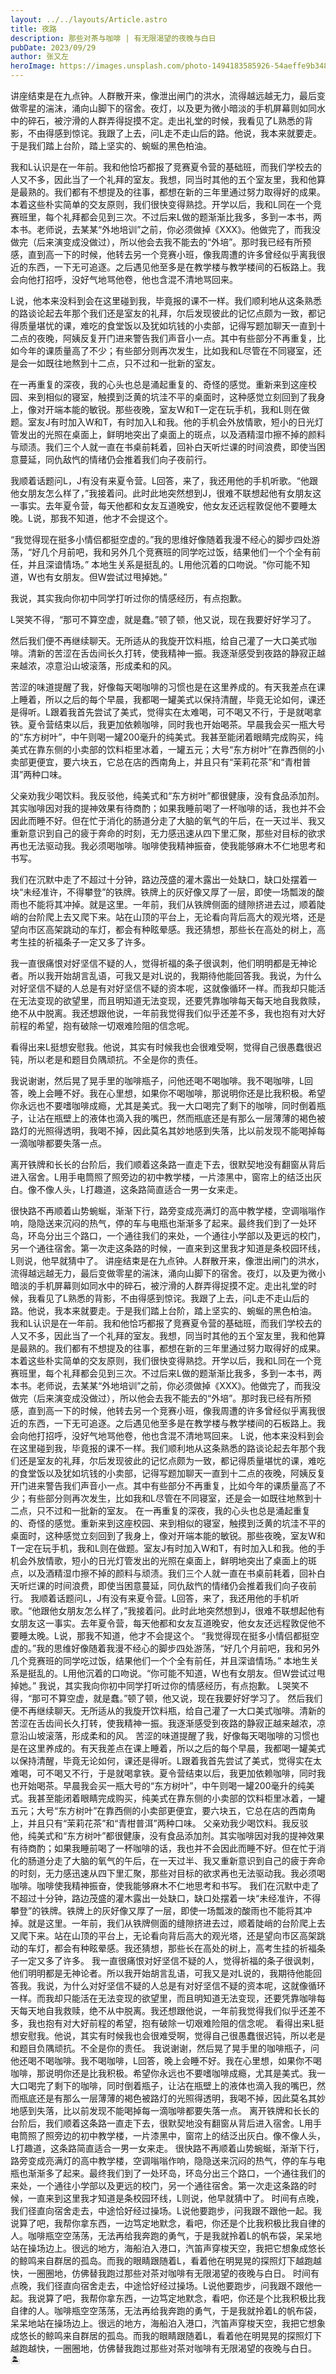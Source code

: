 ```yaml
---
layout: ../../layouts/Article.astro
title: 夜路
description: 那些对茶与咖啡 | 有无限渴望的夜晚与白日
pubDate: 2023/09/29
author: 张又左
heroImage: https://images.unsplash.com/photo-1494183585926-54aeffe9b348?auto=format&fit=crop&w=1740&q=80
---
```


讲座结束是在九点钟。人群散开来，像泄出闸门的洪水，流得越远越无力，最后变做零星的湍沫，涌向山脚下的宿舍。夜灯，以及更为微小暗淡的手机屏幕则如同水中的碎石，被泞滑的人群弄得捉摸不定。走出礼堂的时候，我看见了L熟悉的背影，不由得感到惊诧。我跟了上去，问L走不走山后的路。他说，我本来就要走。于是我们踏上台阶，踏上坚实的、蜿蜒的黑色柏油。

我和L认识是在一年前。我和他恰巧都报了竞赛夏令营的基础班，而我们学校去的人又不多，因此当了一个礼拜的室友。我想，同当时其他的五个室友里，我和他算是最熟的。我们都有不想提及的往事，都想在新的三年里通过努力取得好的成果。本着这些朴实简单的交友原则，我们很快变得熟捻。开学以后，我和L同在一个竞赛班里，每个礼拜都会见到三次。不过后来L做的题渐渐比我多，多到一本书，两本书。老师说，去某某“外地培训”之前，你必须做掉《XXX》。他做完了，而我没做完（后来演变成没做过），所以他会去我不能去的“外培”。那时我已经有所预感，直到高一下的时候，他转去另一个竞赛小班，像我周遭的许多曾经似乎离我很近的东西，一下无可追逐。之后遇见他至多是在教学楼与教学楼间的石板路上。我会向他打招呼，没好气地骂他卷，他也含混不清地骂回来。

L说，他本来没料到会在这里碰到我，毕竟报的课不一样。我们顺利地从这条熟悉的路谈论起去年那个我们还是室友的礼拜，尔后发现彼此的记忆点颇为一致，都记得质量堪忧的课，难吃的食堂饭以及犹如坑钱的小卖部，记得写题加聊天一直到十二点的夜晚，阿姨反复开门进来警告我们声音小一点。其中有些部分不再重复，比如今年的课质量高了不少；有些部分则再次发生，比如我和L尽管在不同寝室，还是会一如既往地熬到十二点，只不过和一批新的室友。

在一再重复的深夜，我的心头也总是涌起重复的、奇怪的感觉。重新来到这座校园、来到相似的寝室，触摸到泛黄的坑洼不平的桌面时，这种感觉立刻回到了我身上，像对开端本能的敏锐。那些夜晚，室友W和T一定在玩手机，我和L则在做题。室友J有时加入W和T，有时加入L和我。他的手机会外放情歌，短小的日光灯管发出的光照在桌面上，鲜明地突出了桌面上的斑点，以及酒精湿巾擦不掉的颜料与顽渍。我们三个人就一直在书桌前耗着，回补白天听烂课的时间浪费，即使当困意蔓延，同仇敌忾的情绪仍会推着我们向子夜前行。

我顺着话题问L，J有没有来夏令营。L回答，来了，我还用他的手机听歌。“他跟他女朋友怎么样了，”我接着问。此时此地突然想到J，很难不联想起他有女朋友这一事实。去年夏令营，每天他都和女友互道晚安，他女友还远程敦促他不要睡太晚。L说，那我不知道，他才不会提这个。

“我觉得现在挺多小情侣都挺空虚的。”我的思维好像随着我漫不经心的脚步四处游荡，“好几个月前吧，我和另外几个竞赛班的同学吃过饭，结果他们一个个全有前任，并且深谙情场。”
本地生关系是挺乱的。L用他沉着的口吻说。“你可能不知道，W也有女朋友。但W尝试过甩掉她。”

我说，其实我向你初中同学打听过你的情感经历，有点抱歉。

L哭笑不得，“那可不算空虚，就是蠢。”顿了顿，他又说，现在我要好好学习了。

然后我们便不再继续聊天。无所适从的我旋开饮料瓶，给自己灌了一大口美式咖啡。清新的苦涩在舌齿间长久打转，使我精神一振。我逐渐感受到夜路的静寂正越来越浓，凉意沿山坡滚落，形成柔和的风。

苦涩的味道提醒了我，好像每天喝咖啡的习惯也是在这里养成的。有天我差点在课上睡着，所以之后的每个早晨，我都喝一罐美式以保持清醒，毕竟无论如何，课还是得听。L跟着我首先尝试了美式，觉得实在太难喝，可不喝又不行，于是就喝拿铁。夏令营结束以后，我更加依赖咖啡，同时我也开始喝茶。早晨我会买一瓶大号的“东方树叶”，中午则喝一罐200毫升的纯美式。我甚至能闭着眼睛完成购买，纯美式在靠东侧的小卖部的饮料柜里冰着，一罐五元；大号“东方树叶”在靠西侧的小卖部更便宜，要六块五，它总在店的西南角上，并且只有“茉莉花茶”和“青柑普洱”两种口味。

父亲劝我少喝饮料。我反驳他，纯美式和“东方树叶”都很健康，没有食品添加剂。其实咖啡因对我的提神效果有待商酌；如果我睡前喝了一杯咖啡的话，我也并不会因此而睡不好。但在忙于消化的肠道分走了大脑的氧气的午后，在一天过半、我又重新意识到自己的疲于奔命的时刻，无力感迅速从四下里汇聚，那些对目标的欲求再也无法驱动我。我必须喝咖啡。咖啡使我精神振奋，使我能够麻木不仁地思考和书写。

我们在沉默中走了不超过十分钟，路边茂盛的灌木露出一处缺口，缺口处摆着一块“未经准许，不得攀登”的铁牌。铁牌上的灰好像又厚了一层，即使一场瓢泼的酸雨也不能将其冲掉。就是这里。一年前，我们从铁牌侧面的缝隙挤进去过，顺着陡峭的台阶爬上去又爬下来。站在山顶的平台上，无论看向背后高大的观光塔，还是望向市区高架跳动的车灯，都会有种眩晕感。我还猜想，那些长在高处的树上，高考生挂的祈福条子一定又多了许多。

我一直很痛恨对好坚信不疑的人，觉得祈福的条子很讽刺，他们明明都是无神论者。所以我开始胡言乱语，可我又是对L说的，我期待他能回答我。我说，为什么对好坚信不疑的人总是有对好坚信不疑的资本呢，这就像循环一样。而我却只能活在无法变现的欲望里，而且明知道无法变现，还要凭靠咖啡每天每天地自我救赎，绝不从中脱离。我还想跟他说，一年前我觉得我们似乎还差不多，我也抱有对大好前程的希望，抱有破除一切艰难险阻的信念呢。

看得出来L挺想安慰我。他说，其实有时候我也会很难受啊，觉得自己很愚蠢很迟钝，所以老是和题目负隅顽抗。不全是你的责任。

我说谢谢，然后晃了晃手里的咖啡瓶子，问他还喝不喝咖啡。我不喝咖啡，L回答，晚上会睡不好。我在心里想，如果你不喝咖啡，那说明你还是比我积极。希望你永远也不要嗜咖啡成瘾，尤其是美式。我一大口喝完了剩下的咖啡，同时倒着瓶子，让沾在瓶壁上的液体也滴入我的嘴巴，然而瓶底还是有那么一层薄薄的褐色被路灯的光照得透明，我喝不掉，因此莫名其妙地感到失落，比以前发现不能喝掉每一滴咖啡都要失落一点。

离开铁牌和长长的台阶后，我们顺着这条路一直走下去，很默契地没有翻窗从背后进入宿舍。L用手电筒照了照旁边的初中教学楼，一片漆黑中，窗帘上的结泛出灰白。像不像人头，L打趣道，这条路简直适合一男一女来走。

很快路不再顺着山势蜿蜒，渐渐下行，路旁变成亮满灯的高中教学楼，空调嗡嗡作响，隐隐送来沉闷的热气，停的车与电瓶也渐渐多了起来。最终我们到了一处环岛，环岛分出三个路口，一个通往我们的来处，一个通往小学部以及更远的校门，另一个通往宿舍。第一次走这条路的时候，一直来到这里我才知道是条校园环线，L则说，他早就猜中了。
讲座结束是在九点钟。人群散开来，像泄出闸门的洪水，流得越远越无力，最后变做零星的湍沫，涌向山脚下的宿舍。夜灯，以及更为微小暗淡的手机屏幕则如同水中的碎石，被泞滑的人群弄得捉摸不定。走出礼堂的时候，我看见了L熟悉的背影，不由得感到惊诧。我跟了上去，问L走不走山后的路。他说，我本来就要走。于是我们踏上台阶，踏上坚实的、蜿蜒的黑色柏油。
我和L认识是在一年前。我和他恰巧都报了竞赛夏令营的基础班，而我们学校去的人又不多，因此当了一个礼拜的室友。我想，同当时其他的五个室友里，我和他算是最熟的。我们都有不想提及的往事，都想在新的三年里通过努力取得好的成果。本着这些朴实简单的交友原则，我们很快变得熟捻。开学以后，我和L同在一个竞赛班里，每个礼拜都会见到三次。不过后来L做的题渐渐比我多，多到一本书，两本书。老师说，去某某“外地培训”之前，你必须做掉《XXX》。他做完了，而我没做完（后来演变成没做过），所以他会去我不能去的“外培”。那时我已经有所预感，直到高一下的时候，他转去另一个竞赛小班，像我周遭的许多曾经似乎离我很近的东西，一下无可追逐。之后遇见他至多是在教学楼与教学楼间的石板路上。我会向他打招呼，没好气地骂他卷，他也含混不清地骂回来。
L说，他本来没料到会在这里碰到我，毕竟报的课不一样。我们顺利地从这条熟悉的路谈论起去年那个我们还是室友的礼拜，尔后发现彼此的记忆点颇为一致，都记得质量堪忧的课，难吃的食堂饭以及犹如坑钱的小卖部，记得写题加聊天一直到十二点的夜晚，阿姨反复开门进来警告我们声音小一点。其中有些部分不再重复，比如今年的课质量高了不少；有些部分则再次发生，比如我和L尽管在不同寝室，还是会一如既往地熬到十二点，只不过和一批新的室友。
在一再重复的深夜，我的心头也总是涌起重复的、奇怪的感觉。重新来到这座校园、来到相似的寝室，触摸到泛黄的坑洼不平的桌面时，这种感觉立刻回到了我身上，像对开端本能的敏锐。那些夜晚，室友W和T一定在玩手机，我和L则在做题。室友J有时加入W和T，有时加入L和我。他的手机会外放情歌，短小的日光灯管发出的光照在桌面上，鲜明地突出了桌面上的斑点，以及酒精湿巾擦不掉的颜料与顽渍。我们三个人就一直在书桌前耗着，回补白天听烂课的时间浪费，即使当困意蔓延，同仇敌忾的情绪仍会推着我们向子夜前行。
我顺着话题问L，J有没有来夏令营。L回答，来了，我还用他的手机听歌。“他跟他女朋友怎么样了，”我接着问。此时此地突然想到J，很难不联想起他有女朋友这一事实。去年夏令营，每天他都和女友互道晚安，他女友还远程敦促他不要睡太晚。L说，那我不知道，他才不会提这个。
“我觉得现在挺多小情侣都挺空虚的。”我的思维好像随着我漫不经心的脚步四处游荡，“好几个月前吧，我和另外几个竞赛班的同学吃过饭，结果他们一个个全有前任，并且深谙情场。”
本地生关系是挺乱的。L用他沉着的口吻说。“你可能不知道，W也有女朋友。但W尝试过甩掉她。”
我说，其实我向你初中同学打听过你的情感经历，有点抱歉。
L哭笑不得，“那可不算空虚，就是蠢。”顿了顿，他又说，现在我要好好学习了。
然后我们便不再继续聊天。无所适从的我旋开饮料瓶，给自己灌了一大口美式咖啡。清新的苦涩在舌齿间长久打转，使我精神一振。我逐渐感受到夜路的静寂正越来越浓，凉意沿山坡滚落，形成柔和的风。
苦涩的味道提醒了我，好像每天喝咖啡的习惯也是在这里养成的。有天我差点在课上睡着，所以之后的每个早晨，我都喝一罐美式以保持清醒，毕竟无论如何，课还是得听。L跟着我首先尝试了美式，觉得实在太难喝，可不喝又不行，于是就喝拿铁。夏令营结束以后，我更加依赖咖啡，同时我也开始喝茶。早晨我会买一瓶大号的“东方树叶”，中午则喝一罐200毫升的纯美式。我甚至能闭着眼睛完成购买，纯美式在靠东侧的小卖部的饮料柜里冰着，一罐五元；大号“东方树叶”在靠西侧的小卖部更便宜，要六块五，它总在店的西南角上，并且只有“茉莉花茶”和“青柑普洱”两种口味。
父亲劝我少喝饮料。我反驳他，纯美式和“东方树叶”都很健康，没有食品添加剂。其实咖啡因对我的提神效果有待商酌；如果我睡前喝了一杯咖啡的话，我也并不会因此而睡不好。但在忙于消化的肠道分走了大脑的氧气的午后，在一天过半、我又重新意识到自己的疲于奔命的时刻，无力感迅速从四下里汇聚，那些对目标的欲求再也无法驱动我。我必须喝咖啡。咖啡使我精神振奋，使我能够麻木不仁地思考和书写。
我们在沉默中走了不超过十分钟，路边茂盛的灌木露出一处缺口，缺口处摆着一块“未经准许，不得攀登”的铁牌。铁牌上的灰好像又厚了一层，即使一场瓢泼的酸雨也不能将其冲掉。就是这里。一年前，我们从铁牌侧面的缝隙挤进去过，顺着陡峭的台阶爬上去又爬下来。站在山顶的平台上，无论看向背后高大的观光塔，还是望向市区高架跳动的车灯，都会有种眩晕感。我还猜想，那些长在高处的树上，高考生挂的祈福条子一定又多了许多。
我一直很痛恨对好坚信不疑的人，觉得祈福的条子很讽刺，他们明明都是无神论者。所以我开始胡言乱语，可我又是对L说的，我期待他能回答我。我说，为什么对好坚信不疑的人总是有对好坚信不疑的资本呢，这就像循环一样。而我却只能活在无法变现的欲望里，而且明知道无法变现，还要凭靠咖啡每天每天地自我救赎，绝不从中脱离。我还想跟他说，一年前我觉得我们似乎还差不多，我也抱有对大好前程的希望，抱有破除一切艰难险阻的信念呢。
看得出来L挺想安慰我。他说，其实有时候我也会很难受啊，觉得自己很愚蠢很迟钝，所以老是和题目负隅顽抗。不全是你的责任。
我说谢谢，然后晃了晃手里的咖啡瓶子，问他还喝不喝咖啡。我不喝咖啡，L回答，晚上会睡不好。我在心里想，如果你不喝咖啡，那说明你还是比我积极。希望你永远也不要嗜咖啡成瘾，尤其是美式。我一大口喝完了剩下的咖啡，同时倒着瓶子，让沾在瓶壁上的液体也滴入我的嘴巴，然而瓶底还是有那么一层薄薄的褐色被路灯的光照得透明，我喝不掉，因此莫名其妙地感到失落，比以前发现不能喝掉每一滴咖啡都要失落一点。
离开铁牌和长长的台阶后，我们顺着这条路一直走下去，很默契地没有翻窗从背后进入宿舍。L用手电筒照了照旁边的初中教学楼，一片漆黑中，窗帘上的结泛出灰白。像不像人头，L打趣道，这条路简直适合一男一女来走。
很快路不再顺着山势蜿蜒，渐渐下行，路旁变成亮满灯的高中教学楼，空调嗡嗡作响，隐隐送来沉闷的热气，停的车与电瓶也渐渐多了起来。最终我们到了一处环岛，环岛分出三个路口，一个通往我们的来处，一个通往小学部以及更远的校门，另一个通往宿舍。第一次走这条路的时候，一直来到这里我才知道是条校园环线，L则说，他早就猜中了。
时间有点晚，我们径直向宿舍走去，中途恰好经过操场。L说他要跑步，问我跟不跟他一起。我说算了吧，我帮你拿东西，一边笃定地默念，看吧，你还是个比我积极比我自律的人。咖啡瓶空空荡荡，无法再给我奔跑的勇气，于是我就拎着L的帆布袋，呆呆地站在操场边上。很远的地方，海船泊入港口，汽笛声穿梭天空，我把它想象成悠长的鲸鸣来自群居的孤岛。而我的眼睛跟随着L，看着他在明晃晃的探照灯下越跑越快，一圈圈地，仿佛替我跑过那些对茶对咖啡有无限渴望的夜晚与白日。
时间有点晚，我们径直向宿舍走去，中途恰好经过操场。L说他要跑步，问我跟不跟他一起。我说算了吧，我帮你拿东西，一边笃定地默念，看吧，你还是个比我积极比我自律的人。咖啡瓶空空荡荡，无法再给我奔跑的勇气，于是我就拎着L的帆布袋，呆呆地站在操场边上。很远的地方，海船泊入港口，汽笛声穿梭天空，我把它想象成悠长的鲸鸣来自群居的孤岛。而我的眼睛跟随着L，看着他在明晃晃的探照灯下越跑越快，一圈圈地，仿佛替我跑过那些对茶对咖啡有无限渴望的夜晚与白日。 🏝️
